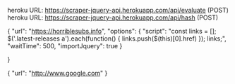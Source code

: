 
heroku URL: https://scraper-jquery-api.herokuapp.com/api/evaluate (POST)
heroku URL: https://scraper-jquery-api.herokuapp.com/api/hash (POST)

{
	"url": "https://horriblesubs.info",
	"options": {
		"script": "const links = []; $('.latest-releases a').each(function() { links.push($(this)[0].href) }); links;",
		"waitTime": 500,
		"importJquery": true
	}
	
}

{
	"url": "http://www.google.com"
}